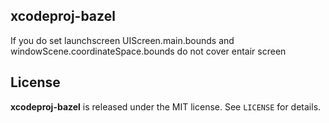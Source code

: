 xcodeproj-bazel
---------------

If you do set launchscreen UIScreen.main.bounds and windowScene.coordinateSpace.bounds do
not cover entair screen

License
-------

**xcodeproj-bazel** is released under the MIT license. See `LICENSE` for details.
